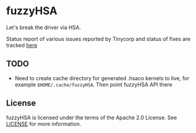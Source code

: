 # fuzzyHSA

Let's break the driver via HSA.

Status report of various issues reported by Tinycorp and status of fixes are tracked [here](https://github.com/nod-ai/fuzzyHSA/wiki/Tinygrad-AMD-Linux-Driver-Crash---Hang-tracker-and-updates) 

## TODO

* Need to create cache directory for generated .hsaco kernels to live, for example `$HOME/.cache/fuzzyHSA`. Then point fuzzyHSA API there

## License

fuzzyHSA is licensed under the terms of the Apache 2.0 License.
See [LICENSE](LICENSE) for more information.
